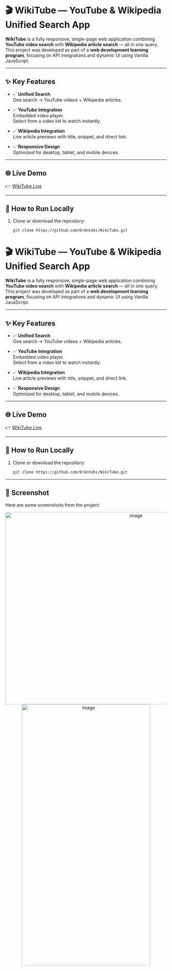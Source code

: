 # 🎬 WikiTube — YouTube & Wikipedia Unified Search App

**WikiTube** is a fully responsive, single-page web application combining **YouTube video search** with **Wikipedia article search** — all in one query.  
This project was developed as part of a **web development learning program**, focusing on API integrations and dynamic UI using Vanilla JavaScript.

---

## ✨ Key Features

- ✅ **Unified Search**  
  One search → YouTube videos + Wikipedia articles.

- ✅ **YouTube Integration**  
  Embedded video player.  
  Select from a video list to watch instantly.

- ✅ **Wikipedia Integration**  
  Live article previews with title, snippet, and direct link.

- ✅ **Responsive Design**  
  Optimized for desktop, tablet, and mobile devices.

---

## 🌐 Live Demo

👉 [WikiTube Live](https://orantebi.github.io/WikiTube/)

---

## 🚀 How to Run Locally

1. Clone or download the repository:
   ```bash
   git clone https://github.com/OrAntebi/WikiTube.git

# 🎬 WikiTube — YouTube & Wikipedia Unified Search App

**WikiTube** is a fully responsive, single-page web application combining **YouTube video search** with **Wikipedia article search** — all in one query.  
This project was developed as part of a **web development learning program**, focusing on API integrations and dynamic UI using Vanilla JavaScript.

---

## ✨ Key Features

- ✅ **Unified Search**  
  One search → YouTube videos + Wikipedia articles.

- ✅ **YouTube Integration**  
  Embedded video player.  
  Select from a video list to watch instantly.

- ✅ **Wikipedia Integration**  
  Live article previews with title, snippet, and direct link.

- ✅ **Responsive Design**  
  Optimized for desktop, tablet, and mobile devices.

---

## 🌐 Live Demo

👉 [WikiTube Live](https://orantebi.github.io/WikiTube/)

---

## 🚀 How to Run Locally

1. Clone or download the repository:
   ```bash
   git clone https://github.com/OrAntebi/WikiTube.git

---

## 📸 Screenshot

Here are some screenshots from the project:

<p align="center">
  <img width="800" height="600" alt="image" src="https://github.com/user-attachments/assets/3d3dfc14-c985-434f-9215-c39c2cce96a9" />
  <img width="402" height="816" alt="image" src="https://github.com/user-attachments/assets/a4825d3b-9528-4685-959a-bdae1f73de92" />
</p>
